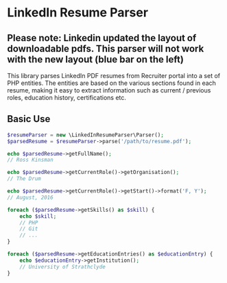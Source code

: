 # LinkedIn Resume Parser

## Please note: Linkedin updated the layout of downloadable pdfs. This parser will not work with the new layout (blue bar on the left)

This library parses LinkedIn PDF resumes from Recruiter portal into a set of PHP entities. The entities are based on the various sections
found in each resume, making it easy to extract information such as current / previous roles, education history,
certifications etc.

## Basic Use

```php
$resumeParser = new \LinkedInResumeParser\Parser();
$parsedResume = $resumeParser->parse('/path/to/resume.pdf');

echo $parsedResume->getFullName();
// Ross Kinsman

echo $parsedResume->getCurrentRole()->getOrganisation();
// The Drum

echo $parsedResume->getCurrentRole()->getStart()->format('F, Y');
// August, 2016

foreach ($parsedResume->getSkills() as $skill) {
    echo $skill;
    // PHP
    // Git
    // ...
}

foreach ($parsedResume->getEducationEntries() as $educationEntry) {
    echo $educationEntry->getInstitution();
    // University of Strathclyde
}
```
